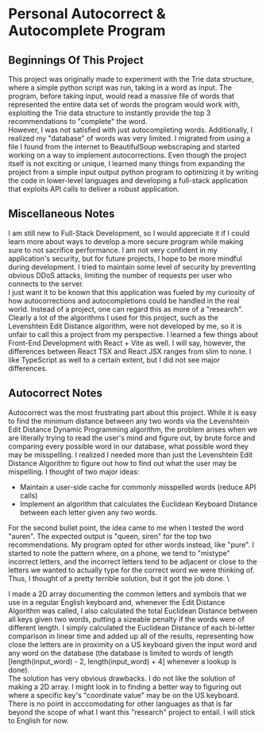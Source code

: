 # Personal Autocorrect & Autocomplete Program

## Beginnings Of This Project
This project was originally made to experiment with the Trie data structure,
where a simple python script was run, taking in a word as input. The program, before
taking input, would read a massive file of words that represented the entire data set
of words the program would work with, exploiting the Trie data structure to instantly
provide the top 3 recommendations to "complete" the word. \
However, I was not satisfied with just autocompleting words. Additionally, I realized 
my "database" of words was very limited. I migrated from using a file I found from the 
internet to BeautifulSoup webscraping and started working on a way to implement
autocorrections. Even though the project itself is not exciting or unique, I learned
many things from expanding the project from a simple input output python program to 
optimizing it by writing the code in lower-level languages and developing a full-stack
application that exploits API calls to deliver a robust application. 


## Miscellaneous Notes
I am still new to Full-Stack Development, so I would appreciate it if I could learn more 
about ways to develop a more secure program while making sure to not sacrifice performance.
I am not very confident in my application's security, but for future projects, I hope to 
be more mindful during development. I tried to maintain some level of security by preventing 
obvious DDoS attacks, limiting the number of requests per user who connects to the server. \
I just want it to be known that this application was fueled by my curiosity of 
how autocorrections and autocompletions could be handled in the real world. Instead of a 
project, one can regard this as more of a "research". Clearly a lot of the algorithms I 
used for this project, such as the Levenshtein Edit Distance algorithm, were not developed 
by me, so it is unfair to call this a project from my perspective. I learned a few things about 
Front-End Development with React + Vite as well. I will say, however, the differences between 
React TSX and React JSX ranges from slim to none. I like TypeScript as well to a certain extent, 
but I did not see major differences.

## Autocorrect Notes
Autocorrect was the most frustrating part about this project. While it is easy to find the 
minimum distance between any two words via the Levenshtein Edit Distance Dynamic Programming
algorithm, the problem arises when we are literally trying to read the user's mind and figure 
out, by brute force and comparing every possible word in our database, what possible word 
they may be misspelling. I realized I needed more than just the Levenshtein Edit Distance 
Algorithm to figure out how to find out what the user may be mispelling. I thought of two 
major ideas:

- Maintain a user-side cache for commonly misspelled words (reduce API calls)
- Implement an algorithm that calculates the Euclidean Keyboard Distance 
  between each letter given any two words.

For the second bullet point, the idea came to me when I tested the word "auren". The expected 
output is "queen, siren" for the top two recommendations. My program opted for other words 
instead, like "pure". I started to note the pattern where, on a phone, we tend to "mistype" 
incorrect letters, and the incorrect letters tend to be adjacent or close to the letters we 
wanted to actually type for the correct word we were thinking of. Thus, I thought of a pretty 
terrible solution, but it got the job done. \ 

I made a 2D array documenting the common letters and symbols that
we use in a regular English keyboard and, whenever the Edit Distance Algorithm was called, I also 
calculated the total Euclidean Distance between all keys given two words, putting a sizeable 
penalty if the words were of different length. I simply calculated the Euclidean Distance of 
each bi-letter comparison in linear time and added up all of the results, representing how 
close the letters are in proximity on a US keyboard given the input word and any word on the 
database (the database is limited to words of length [length(input_word) - 2, 
length(input_word) + 4] whenever a lookup is done). \
The solution has very obvious drawbacks. I do not like the solution of making a 2D array. I might 
look in to finding a better way to figuring out where a specific key's "coordinate value" may 
be on the US keyboard. There is no point in acccomodating for other languages as that is far 
beyond the scope of what I want this "research" project to entail. I will stick to English for 
now. 
